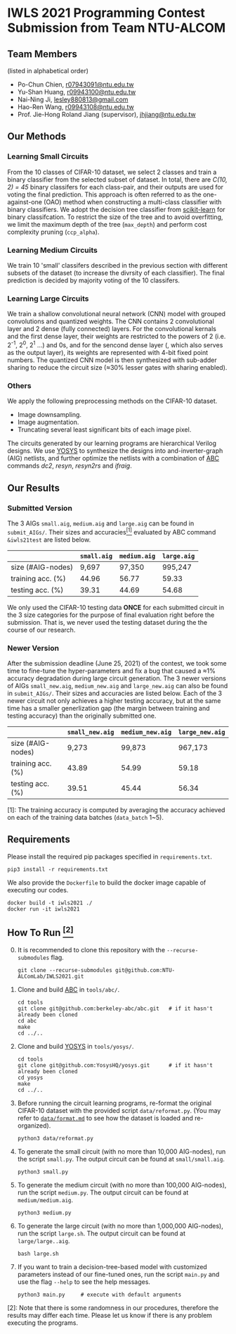 # IWLS 2021 Programming Contest Submission from Team NTU-ALCOM

## Team Members
(listed in alphabetical order)
- Po-Chun Chien, r07943091@ntu.edu.tw
- Yu-Shan Huang, r09943100@ntu.edu.tw
- Nai-Ning Ji, lesley880813@gmail.com
- Hao-Ren Wang, r09943108@ntu.edu.tw
- Prof. Jie-Hong Roland Jiang (supervisor), jhjiang@ntu.edu.tw

## Our Methods
### Learning Small Circuits
From the 10 classes of CIFAR-10 dataset, we select 2 classes and train a binary classifier from the selected subset of dataset. In total, there are *C(10, 2) = 45* binary classifers for each class-pair, and their outputs are used for voting the final prediction. This approach is often referred to as the one-against-one (OAO) method when constructing a multi-class classifier with binary classifiers. We adopt the decision tree classifier from [scikit-learn](https://scikit-learn.org/stable/modules/generated/sklearn.tree.DecisionTreeClassifier.html) for binary classifcation. To restrict the size of the tree and to avoid overfitting, we limit the maximum depth of the tree (`max_depth`) and perform cost complexity pruning (`ccp_alpha`).

### Learning Medium Circuits
We train 10 'small' classifers described in the previous section with different subsets of the dataset (to increase the divrsity of each classifier). The final prediction is decided by majority voting of the 10 classifers.

### Learning Large Circuits
We train a shallow convolutional neural network (CNN) model with grouped convolutions and quantized weights. The CNN contains 2 convolutional layer and 2 dense (fully connected) layers. For the convolutional kernals and the first dense layer, their weights are restricted to the powers of 2 (i.e. 2<sup>-1</sup>, 2<sup>0</sup>, 2<sup>1</sup> ...) and 0s, and for the sencond dense layer (, which also serves as the output layer), its weights are represented with 4-bit fixed point numbers. The quantized CNN model is then synthesized with sub-adder sharing to reduce the circuit size (≈30% lesser gates with sharing enabled).

### Others
We apply the following preprocessing methods on the CIFAR-10 dataset.
- Image downsampling.
- Image augmentation.
- Truncating several least significant bits of each image pixel.

The circuits generated by our learning programs are hierarchical Verilog designs. We use [YOSYS](https://github.com/YosysHQ/yosys) to synthesize the designs into and-inverter-graph (AIG) netlists, and further optimize the netlists with a combination of [ABC](https://github.com/berkeley-abc/abc) commands _dc2_, _resyn_, _resyn2rs_ and _ifraig_.

## Our Results
### Submitted Version
The 3 AIGs `small.aig`, `medium.aig` and `large.aig` can be found in `submit_AIGs/`. Their sizes and accuracies[<sup>[1]</sup>](#fn1) evaluated by ABC command `&iwls21test` are listed below.

|                   | `small.aig` | `medium.aig`| `large.aig` |
|-------------------|-------------|-------------|-------------|
| size (#AIG-nodes) |       9,697 |      97,350 |     995,247 |
| training acc. (%) |       44.96 |       56.77 |       59.33 |
|  testing acc. (%) |       39.31 |       44.69 |       54.68 |

We only used the CIFAR-10 testing data **ONCE** for each submitted circuit in the 3 size categories for the purpose of final evaluation right before the submission. That is, we never used the testing dataset during the the course of our research.

### Newer Version
After the submission deadline (June 25, 2021) of the contest, we took some time to fine-tune the hyper-parameters and fix a bug that caused a ≈1% accuracy degradation during large circuit generation. The 3 newer versions of AIGs `small_new.aig`, `medium_new.aig` and `large_new.aig` can also be found in `submit_AIGs/`. Their sizes and accuracies are listed below. Each of the 3 newer circuit not only achieves a higher testing accuracy, but at the same time has a smaller generlization gap (the margin between training and testing accuracy) than the originally submitted one.

|                   | `small_new.aig` | `medium_new.aig`| `large_new.aig` |
|-------------------|-----------------|-----------------|-----------------|
| size (#AIG-nodes) |           9,273 |          99,873 |         967,173 |
| training acc. (%) |           43.89 |           54.99 |           59.18 |
|  testing acc. (%) |           39.51 |           45.44 |           56.34 |


<a class="anchor" id="fn1">[1]</a>: The training accuracy is computed by averaging the accuracy achieved on each of the training data batches (`data_batch` 1~5).

## Requirements
Please install the required pip packages specified in `requirements.txt`.
```
pip3 install -r requirements.txt
```
We also provide the `Dockerfile` to build the docker image capable of executing our codes.
```
docker build -t iwls2021 ./
docker run -it iwls2021
```

## How To Run [<sup>[2]</sup>](#fn2)
0. It is recommended to clone this repository with the `--recurse-submodules` flag. 
    ```
    git clone --recurse-submodules git@github.com:NTU-ALComLab/IWLS2021.git
    ```

1. Clone and build [ABC](https://github.com/berkeley-abc/abc) in `tools/abc/`.
    ```
    cd tools
    git clone git@github.com:berkeley-abc/abc.git   # if it hasn't already been cloned
    cd abc
    make
    cd ../..
    ```

2. Clone and build [YOSYS](https://github.com/YosysHQ/yosys) in `tools/yosys/`.
    ```
    cd tools
    git clone git@github.com:YosysHQ/yosys.git      # if it hasn't already been cloned
    cd yosys
    make
    cd ../..
    ```

3. Before running the circuit learning programs, re-format the original CIFAR-10 dataset with the provided script `data/reformat.py`. (You may refer to [`data/format.md`](https://github.com/NTU-ALComLab/IWLS2021/blob/main/data/format.md) to see how the dataset is loaded and re-organized).
    ```
    python3 data/reformat.py
    ```

4. To generate the small circuit (with no more than 10,000 AIG-nodes), run the script `small.py`. The output circuit can be found at `small/small.aig`.
    ```
    python3 small.py
    ```

5. To generate the medium circuit (with no more than 100,000 AIG-nodes), run the script `medium.py`. The output circuit can be found at `medium/medium.aig`.
    ```
    python3 medium.py
    ```

6. To generate the large circuit (with no more than 1,000,000 AIG-nodes), run the script `large.sh`. The output circuit can be found at `large/large..aig`.
    ```
    bash large.sh
    ```

7. If you want to train a decision-tree-based model with customized parameters instead of our fine-tuned ones, run the script `main.py` and use the flag `--help` to see the help messages.
    ```
    python3 main.py     # execute with default arguments
    ```

<a class="anchor" id="fn2">[2]</a>: Note that there is some randomness in our procedures, therefore the results may differ each time. Please let us know if there is any problem executing the programs.
